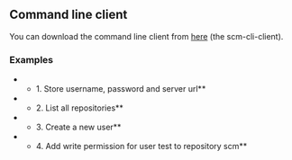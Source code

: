 Command line client
-------------------

You can download the command line client from
[here](http://www.scm-manager.org/download/ "wikilink") (the
scm-cli-client).

### Examples

-   -   1\. Store username, password and server url\*\*

-   -   2\. List all repositories\*\*

-   -   3\. Create a new user\*\*

-   -   4\. Add write permission for user test to repository scm\*\*
